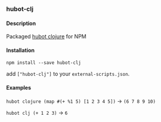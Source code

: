 ### hubot-clj

#### Description
Packaged [hubot clojure](https://github.com/github/hubot-scripts/blob/master/src/scripts/clojure.coffee) for NPM

#### Installation
`npm install --save hubot-clj`

add `["hubot-clj"]` to your `external-scripts.json`.

#### Examples

`hubot clojure (map #(+ %1 5) [1 2 3 4 5])` -> `(6 7 8 9 10)`

`hubot clj (+ 1 2 3)` -> `6`